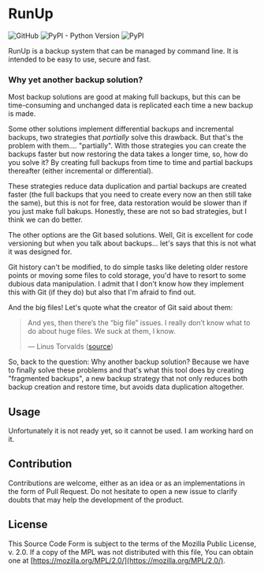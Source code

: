# RunUp

![GitHub](https://img.shields.io/github/license/kennylajara/RunUp?style=for-the-badge&color=%230374b4)
![PyPI - Python Version](https://img.shields.io/pypi/pyversions/RunUp?label=Python%20Support&style=for-the-badge)
![PyPI](https://img.shields.io/pypi/v/RunUp?style=for-the-badge&color=%230374b4&label=Version&logoColor=%23ffffff)


RunUp is a backup system that can be managed by command line. It is intended to be easy to use, secure and fast.

### Why yet another backup solution?

Most backup solutions are good at making full backups, but this can be time-consuming and unchanged data is replicated each time a new backup is made.

Some other solutions implement differential backups and incremental backups, two strategies that _partially_ solve this drawback. But that's the problem with them.... "partially". With those strategies you can create the backups faster but now restoring the data takes a longer time, so, how do you solve it? By creating full backups from time to time and partial backups thereafter (either incremental or differential).

These strategies reduce data duplication and partial backups are created faster (the full backups that you need to create every now an then still take the same), but this is not for free, data restoration would be slower than if you just make full bakups. Honestly, these are not so bad strategies, but I think we can do better.

The other options are the Git based solutions. Well, Git is excellent for code versioning but when you talk about backups... let's says that this is not what it was designed for.

Git history can't be modified, to do simple tasks like deleting older restore points or moving some files to cold storage, you'd have to resort to some dubious data manipulation. I admit that I don't know how they implement this with Git (if they do) but also that I'm afraid to find out.

And the big files! Let's quote what the creator of Git said about them:

> And yes, then there’s the “big file” issues. I really don’t know what to do about huge files. We suck at them, I know.
> 
> — Linus Torvalds ([source](https://towardsdatascience.com/data-versioning-all-you-need-to-know-7077aa5ed6d1#d5e7))

So, back to the question: Why another backup solution? Because we have to finally solve these problems and that's what this tool does by creating "fragmented backups", a new backup strategy that not only reduces both backup creation and restore time, but avoids data duplication altogether.

## Usage

Unfortunately it is not ready yet, so it cannot be used. I am working hard on it.

## Contribution

Contributions are welcome, either as an idea or as an implementations in the form of Pull Request. Do not hesitate to open a new issue to clarify doubts that may help the development of the product.

## License

This Source Code Form is subject to the terms of the Mozilla Public License, v. 2.0. If a copy of the MPL was not distributed with this file, You can obtain one at [https://mozilla.org/MPL/2.0/](https://mozilla.org/MPL/2.0/).
